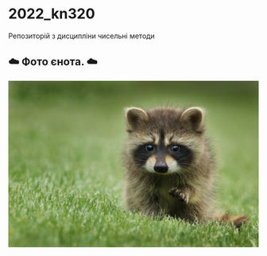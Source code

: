# 2022_kn320
Репозиторій з дисципліни чисельні методи
## :cloud: Фото єнота. :cloud:
![any text](https://github.com/TemnaOksana/2022_kn320_oop/raw/main/photo/enot.jpg)
